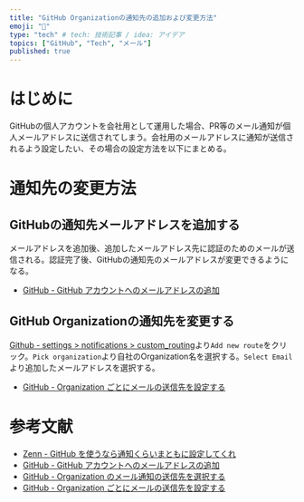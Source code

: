 ```yaml
---
title: "GitHub Organizationの通知先の追加および変更方法"
emoji: "🔔"
type: "tech" # tech: 技術記事 / idea: アイデア
topics: ["GitHub", "Tech", "メール"]
published: true
---
```


# はじめに

GitHubの個人アカウントを会社用として運用した場合、PR等のメール通知が個人メールアドレスに送信されてしまう。会社用のメールアドレスに通知が送信されるよう設定したい、その場合の設定方法を以下にまとめる。

# 通知先の変更方法

## GitHubの通知先メールアドレスを追加する

メールアドレスを追加後、追加したメールアドレス先に認証のためのメールが送信される。認証完了後、GitHubの通知先のメールアドレスが変更できるようになる。

- [GitHub - GitHub アカウントへのメールアドレスの追加](https://docs.github.com/ja/account-and-profile/setting-up-and-managing-your-personal-account-on-github/managing-email-preferences/adding-an-email-address-to-your-github-account)

## GitHub Organizationの通知先を変更する

[Github - settings > notifications > custom_routing](https://github.com/settings/notifications/custom_routing)より`Add new route`をクリック。`Pick organization`より自社のOrganization名を選択する。`Select Email`より追加したメールアドレスを選択する。

- [GitHub - Organization ごとにメールの送信先を設定する](https://docs.github.com/ja/account-and-profile/managing-subscriptions-and-notifications-on-github/setting-up-notifications/configuring-notifications#customizing-email-routes-per-organization)

# 参考文献

- [Zenn - GitHub を使うなら通知くらいまともに設定してくれ](https://zenn.dev/siketyan/articles/you-are-not-using-github-correctly)
- [GitHub - GitHub アカウントへのメールアドレスの追加](https://docs.github.com/ja/account-and-profile/setting-up-and-managing-your-personal-account-on-github/managing-email-preferences/adding-an-email-address-to-your-github-account)
- [GitHub - Organization のメール通知の送信先を選択する](https://docs.github.com/ja/account-and-profile/managing-subscriptions-and-notifications-on-github/setting-up-notifications/configuring-notifications#choosing-where-your-organizations-email-notifications-are-sent)
- [GitHub - Organization ごとにメールの送信先を設定する](https://docs.github.com/ja/account-and-profile/managing-subscriptions-and-notifications-on-github/setting-up-notifications/configuring-notifications#customizing-email-routes-per-organization)
